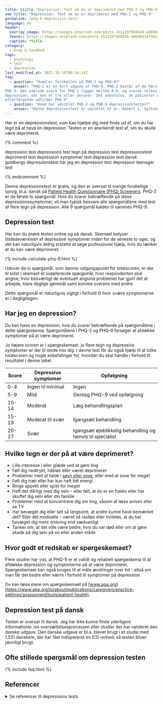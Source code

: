 ```yaml
---
title: &title "Depression: Test om du er deprimeret med PHQ-2 og PHQ-9"
seo_title: "Depression: Test om du er deprimeret med PHQ-2 og PHQ-9"
permalink: /phq-9-depression-test/
language: da
header:
  overlay_image: https://images.unsplash.com/photo-1511297968426-a869b61af3da?ixid=MnwxMjA3fDB8MHxwaG90by1wYWdlfHx8fGVufDB8fHx8&ixlib=rb-1.2.1&auto=format&fit=crop&height=630&w=1200&q=10
  teaser: https://images.unsplash.com/photo-1511297968426-a869b61af3da?ixid=MnwxMjA3fDB8MHxwaG90by1wYWdlfHx8fGVufDB8fHx8&ixlib=rb-1.2.1&auto=format&fit=crop&height=300&w=400&q=10
  caption: *title
category:
  - Krop & Sundhed
tags:
  - psykologi
  - test
  - depression
last_modified_at: 2021-10-14T08:14:14Z
faq:
  - question: "Hvad er forskellen på PHQ-2 og PHQ-9?"
    answer: "PHQ-2 er en kort udgave af PHQ-9. PHQ-2 består af de første to spørgsmål i
PHQ-9. Den samlede score for PHQ-2 ligger mellem 0-6, og scoren tolkes som positiv for
depression, når den er tre eller derover. Det anbefales, at patienter der får en positiv score
efterfølgende udfylder PHQ-9"
  - question: "Hvem har udviklet PHQ-2 og PHQ-9 depressionstesten?"
    answer: "Denne depressionstest er udviklet af dr. Robert L. Spitzer, dr. Janet B.W. Williams, dr. Kurt Kroenke og kolleger med et uddannelseslegat fra Pfizer Inc."
---
```


Her er en depressionstest, som kan hjælpe dig med finde ud af, om du har tegn på at have en depression. Testen er en anerkendt test af, om du skulle være deprimeret.

{% comment %}

depression test
depressions test
tegn på depression test
depressionstest
deprimeret test
depression symptomer test
depression test dansk
goldbergs depressionstest
har jeg en depression test
depression teenager test

{% endcomment %}

Denne depressionstest er gratis, og den er oversat til mange forskellige sprog, bl.a. dansk på [Patient Health Questionnaire (PHQ) Screeners](https://www.phqscreeners.com/select-screener). PHQ-2 er de første to spørgsmål. Hvis du svarer bekræftende på disse depressionssymptomer, vil man typisk besvare alle spørgsmålene med test af flere tegn på depression. Alle 9 spørgsmål kaldes til sammen PHQ-9.

## Depression test

Her kan du prøve testen online og på dansk. Skemaet belyser tilstedeværelsen af depressive symptomer inden for de seneste to uger, og det kan naturligvis aldrig erstatte at søge professionel hjælp, hvis du tænker at du kan være deprimeret.

{% include calculate-phq-9.html %}

Udover de ni spørgsmål, som danner udgangspunkt for totalscoren, er der til sidst i skemaet et
supplerende spørgsmål, hvor respondenten skal angive, hvor besværligt de eventuelt angivne
problemer har gjort det at arbejde, klare daglige gøremål samt komme overens med andre.

Dette spørgsmål er naturligvis vigtigt i forhold til hvor svære symptomerne er i dagligdagen.

## Har jeg en depression?

Du kan have en depression, hvis du svarer bekræftende på spørgsmålene i dette spørgeskema. Spørgsmålene i PHQ-2 og PHQ-9 forsøger at afdække symptomer på at være deprimeret.

Jo højere scoren er i spørgeskemaet, jo flere tegn og depressive symptomer er der til stede hos dig. I denne test får du også hjælp til at tolke totalscoren og nogle anbefalinger for, hvordan du skal handle i forhold til resultatet i denne tabel.

| Score | Depressive symptomer | Opfølgning |
|-|-|-|
| 0-4 | Ingen til minimal | Ingen |
| 5-9 | Mild | Gentag PHQ-9 ved opfølgning |
| 10-14 | Moderat | Læg behandlingsplan |
| 15-19 | Moderat til svær | Igangsæt behandling |
| 20-27 | Svær | Igangsæt øjeblikkelig behandling og henvis til specialist |

## Hvilke tegn er der på at være deprimeret?

- Lille interesse i eller glæde ved at gøre ting
- Følt dig nedtrykt, håbløs eller været deprimeret
- Problemer med at falde i [søvn eller sove](/soevn/), eller med at sove for meget
- Følt dig træt eller har kun haft lidt energi
- Ringe appetit eller spist for meget
- Haft det dårligt med dig selv – eller følt, at du er en fiasko eller har skuffet dig selv eller din familie
- Problemer med at koncentrere dig om ting, såsom at læse avisen eller se TV
- Har bevæget dig eller talt så langsomt, at andre kunne have bemærket det? Eller det modsatte – været så rastløs eller hvileløs, at du har bevæget dig mere omkring end sædvanligt
- Tanker om, at det ville være bedre, hvis du var død eller om at gøre skade på dig selv på en eller anden måde

## Hvor godt et redskab er spørgeskemaet?

Flere studier har vist, at PHQ-9 er et validt og reliabelt spørgeskema til at afdække depression og symptomerne på at være deprimeret. Spørgeskemaet kan også bruges til at måle ændringer over tid - altså om man får det bedre eller værre i forhold til symptomer på depression.

Du kan læse mere om spørgeskemaet på [www.apa.org](https://www.apa.org/pi/about/publications/caregivers/practice-settings/assessment/tools/patient-health).

## Depression test på dansk

Testen er oversat til dansk. Jeg har ikke kunne finde yderligere informationer om oversættelsesprocessen eller studier der har valideret den danske udgave. Den danske udgave er bl.a. blevet brugt i et studie med 1.531 danskere, der har fået indopereret en ICD-enhed, så testen bliver jævnligt brugt.

## Ofte stillede spørgsmål om depression testen

{% include faq.html %}

## Referencer

<details markdown="1">
  <summary>Se referencer til depressions tests</summary>

- Badr, H., Federman, A. D., Wolf, M., Revenson, T. A., & Wisnivesky, J. P. (2016). Depression in individuals with chronic obstructive pulmonary disease and their informal caregivers. Aging & Mental Health, 21(9), 975-982, doi: 10.1080/13607863.2016.1186153
- Gilbody, S., Richards, D., Brealey, S., & Hewitt, C. (2007). Screening for depression in medical settings with the Patient Health Questionnaire (PHQ): A diagnostic meta-analysis. Journal of General Internal Medicine, 22(11), 1596-1602. 10.1007/s11606-007-0333-y
- Kroenke K, Spitzer R L, Williams J B (2001). The PHQ-9: validity of a brief depression severity measure. Journal of General Internal Medicine, 16(9): 606-613.
- Kroenke, K. & Spitzer, R.L. (2002). The PHQ-9: A new depression and diagnostic severity measure. Psychiatric Annals, 32, 509-521.
</details>
